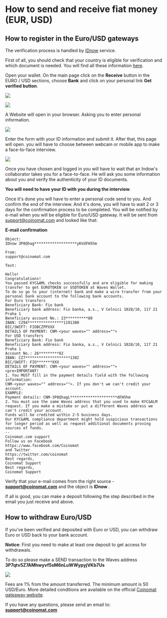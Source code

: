 # How to send and receive fiat money (EUR, USD)

## How to register in the Euro/USD gateways

The verification process is handled by [IDnow](https://www.idnow.eu/) service.

First of all, you should check that your country is eligible for verification and which document is needed. You will find all these information [here](https://wavesplatform.userecho.com/topics/1304-list-of-accepted-countries-and-documents-for-verification/).

Open your wallet. On the main page click on the **Receive** button in the EURO / USD sections, choose **Bank** and click on your personal link **Get verified button**.

![](/en/_assets/fiat_transfers_01.png)

![](/en/_assets/fiat_transfers_02.png)

A Website will open in your browser. Asking you to enter personal information.

![](/en/_assets/fiat_transfers_03.png)

Enter the form with your ID information and submit it. After that, this page will open. you will have to choose between webcam or mobile app to make a face-to-face interview.

![](/en/_assets/fiat_transfers_04.png)

Once you have chosen and logged in you will have to wait that an Indow's collaborator takes you for a face-to-face. He will ask you some information about you and verify the authenticity of your ID documents.

**You will need to have your ID with you during the interview**.

Once it's done you will have to enter a personal code send to you. And confirm the end of the interview.
And it's done, you will have to wait 2 or 3 days for the confirmation process to be completed.
You will be notified by e-mail when you will be eligible for Euro/USD gateway. It will be sent from support@coinomat.com and looked like that:

**E-mail confirmation**

```
Object:
IDnow 3P8Qhag*******************yKVdFH5hm

From:
support@coinomat.com

Text:

Hello!
Congratulations!
You passed KYC&AML checks successfully and are eligible for making transfer to get EUROTOKEN or USDTOKEN at Waves Wallet.
To do so go to your (internet) bank and make a wire transfer from your personal bank account to the following bank accounts.
For Euro transfers
Beneficiary Bank: Fio bank
Beneficiary bank address: Fio banka, a.s., V Celnici 1028/10, 117 21 Praha 1
Beneficiary account No.: 23**********80
IBAN: CZ94****************1191380
BIC/SWIFT: FIOBCZPPXXX
DETAILS OF PAYMENT: CNM-<your waves="" address="">
For USD transfers
Beneficiary Bank: Fio bank
Beneficiary bank address: Fio banka, a.s., V Celnici 1028/10, 117 21 Praha 1
Account No.: 26*********82
IBAN: CZ7********************1382
BIC/SWIFT: FIO*******XXX
DETAILS OF PAYMENT: CNM-<your waves="" address="">
<pre>IMPORTANT!
1. You MUST fill in the payment details field with the following information:
CNM-<your waves="" address="">. If you don't we can't credit your account.
EXAMPLE:
Payment details: CNM-3P8QhagL*********************dFH5hm
2. You must use the same Waves address that you used to make KYC&ALM request. If you make a mistake or put a different Waves address we can't credit your account.
Funds will be credited within 2-5 business days.
Our KYC&AML compliance department might hold suspicious transactions for longer period as well as request additional documents proving sources of funds.
--
Coinomat.com support
Follow us on Facebook
https://www.facebook.com/Coinomat
and Twitter
https://twitter.com/coinomat
Best regards,
Coinomat Support
Best regards,
Coinomat Support
```

Verify that your e-mail comes from the right source - **support@coinomat.com** and the object is **IDnow <your Waves adress>**.

If all is good, you can make a deposit following the step described in the email you just receive and above.

## How to withdraw Euro/USD

If you've been verified and deposited with Euro or USD, you can withdraw Euro or USD back to your bank account.

**Notice**: First you need to make at least one deposit to get access for withdrawals.

To do so please make a SEND transaction to the Waves address **3P7qtv5Z7AMhwyvf5sM6nLuWWypyjVKb7Us**

![](/en/_assets/fiat_transfers_01.png)

Fees are 1% from the amount transferred. The minimum amount is 50 USD/Euro. More detailed conditions are available on the official [Coinomat gateaway website](https://coinomat.com/).

If you have any questions, please send an email to: **support@coinomat.com**
